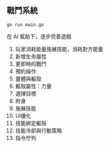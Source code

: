 ## 戰鬥系統
```shell
go run main.go
```

在 AI 幫助下，逐步完善遊戲
1. 玩家消耗能量施展技能，消耗對方能量
2. 新增生命屬性
3. 更即時的戰鬥
4. 預約操作
5. 靈體與軀殼
6. 軀殼屬性：力量
7. 選擇目標
8. 附身
9. 施展技能
10. UI優化
11. 技能綁定軀殼
12. 技能冷卻與行動策略
13. 指令佇列
